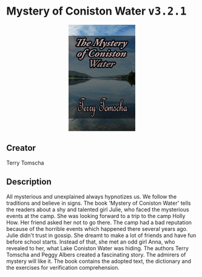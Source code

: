 
# Mystery of Coniston Water <kbd>v3.2.1</kbd>

<center>
  <img src="./cover-1024.jpg"/>
</center>

## Creator
Terry Tomscha

## Description
All mysterious and unexplained always hypnotizes us. We follow the traditions and believe in signs. The book 'Mystery of Coniston Water' tells the readers about a shy and talented girl Julie, who faced the mysterious events at the camp. She was looking forward to a trip to the camp Holly How. Her friend asked her not to go there. The camp had a bad reputation because of the horrible events which happened there several years ago. Julie didn't trust in gossip. She dreamt to make a lot of friends and have fun before school starts. Instead of that, she met an odd girl Anna, who revealed to her, what Lake Coniston Water was hiding. The authors Terry Tomscha and Peggy Albers created a fascinating story. The admirers of mystery will like it. The book contains the adopted text, the dictionary and the exercises for verification comprehension.
